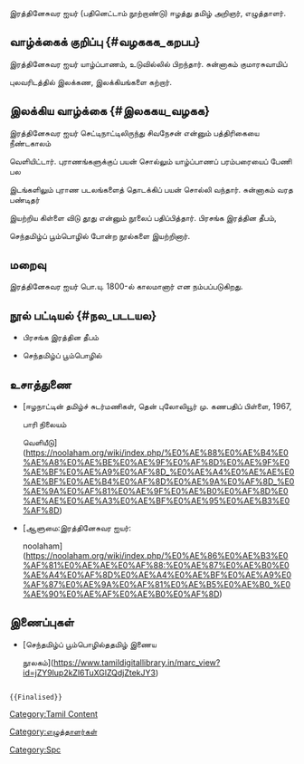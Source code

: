 இரத்தினேசுவர ஐயர் (பதினெட்டாம் நூற்றாண்டு) ஈழத்து தமிழ் அறிஞர், எழுத்தாளர்.

## வாழ்க்கைக் குறிப்பு {#வழககக_கறபப}

இரத்தினேசுவர ஐயர் யாழ்ப்பாணம், உடுவில்லில் பிறந்தார். சுன்னாகம் குமாரசுவாமிப்
புலவரிடத்தில் இலக்கண, இலக்கியங்களை கற்றார்.

## இலக்கிய வாழ்க்கை {#இலககய_வழகக}

இரத்தினேசுவர ஐயர் செட்டிநாட்டிலிருந்து சிவநேசன் என்னும் பத்திரிகையை நீண்டகாலம்
வெளியிட்டார். புராணங்களுக்குப் பயன் சொல்லும் யாழ்ப்பாணப் பரம்பரையைப் பேணி பல
இடங்களிலும் புராண படலங்களைத் தொடக்கிப் பயன் சொல்லி வந்தார். சுன்னாகம் வரத பண்டிதர்
இயற்றிய கிள்ளை விடு தூது என்னும் நூலைப் பதிப்பித்தார். பிரசங்க இரத்தின தீபம்,
செந்தமிழ்ப் பூம்பொழில் போன்ற நூல்களை இயற்றினார்.

## மறைவு

இரத்தினேசுவர ஐயர் பொ.யு. 1800-ல் காலமானார் என நம்பப்படுகிறது.

## நூல் பட்டியல் {#நல_படடயல}

-   பிரசங்க இரத்தின தீபம்
-   செந்தமிழ்ப் பூம்பொழில்

## உசாத்துணை

-   [ஈழநாட்டின் தமிழ்ச் சுடர்மணிகள், தென் புலோலியூர் மு. கணபதிப் பிள்ளை, 1967,
    பாரி நிலையம்
    வெளியீடு](https://noolaham.org/wiki/index.php/%E0%AE%88%E0%AE%B4%E0%AE%A8%E0%AE%BE%E0%AE%9F%E0%AF%8D%E0%AE%9F%E0%AE%BF%E0%AE%A9%E0%AF%8D_%E0%AE%A4%E0%AE%AE%E0%AE%BF%E0%AE%B4%E0%AF%8D%E0%AE%9A%E0%AF%8D_%E0%AE%9A%E0%AF%81%E0%AE%9F%E0%AE%B0%E0%AF%8D%E0%AE%AE%E0%AE%A3%E0%AE%BF%E0%AE%95%E0%AE%B3%E0%AF%8D)
-   [ஆளுமை:இரத்தினேசுவர ஐயர்:
    noolaham](https://noolaham.org/wiki/index.php/%E0%AE%86%E0%AE%B3%E0%AF%81%E0%AE%AE%E0%AF%88:%E0%AE%87%E0%AE%B0%E0%AE%A4%E0%AF%8D%E0%AE%A4%E0%AE%BF%E0%AE%A9%E0%AF%87%E0%AE%9A%E0%AF%81%E0%AE%B5%E0%AE%B0_%E0%AE%90%E0%AE%AF%E0%AE%B0%E0%AF%8D)

## இணைப்புகள்

-   [செந்தமிழ்ப் பூம்பொழில்ததமிழ் இணைய
    நூலகம்](https://www.tamildigitallibrary.in/marc_view?id=jZY9lup2kZl6TuXGlZQdjZtekJY3)

```{=mediawiki}
{{Finalised}}
```
[Category:Tamil Content](Category:Tamil_Content "wikilink")
[Category:எழுத்தாளர்கள்](Category:எழுத்தாளர்கள் "wikilink")
[Category:Spc](Category:Spc "wikilink")
